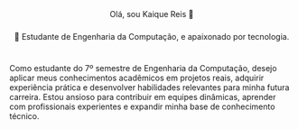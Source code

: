 <div align="center"> Olá, sou Kaique Reis 👋
 
 ###
 
 🔭 Estudante de Engenharia da Computação, e apaixonado por tecnologia.</div>

 #
Como estudante do 7º semestre de Engenharia da Computação, desejo aplicar meus conhecimentos acadêmicos em projetos reais, adquirir experiência prática e desenvolver habilidades relevantes para minha futura carreira. Estou ansioso para contribuir em equipes dinâmicas, aprender com profissionais experientes e expandir minha base de conhecimento técnico.

